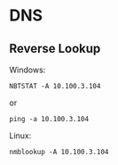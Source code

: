 # DNS

## Reverse Lookup
Windows:
```
NBTSTAT -A 10.100.3.104
```
or
```
ping -a 10.100.3.104
```
Linux:
```
nmblookup -A 10.100.3.104
```

